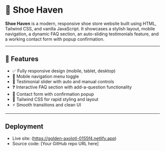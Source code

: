 # 👟 Shoe Haven

**Shoe Haven** is a modern, responsive shoe store website built using HTML, Tailwind CSS, and vanilla JavaScript. It showcases a stylish layout, mobile navigation, a dynamic FAQ section, an auto-sliding testimonials feature, and a working contact form with popup confirmation.

---

## 🌟 Features

- ✅ Fully responsive design (mobile, tablet, desktop)
- 📱 Mobile navigation menu toggle
- 💬 Testimonial slider with auto and manual controls
- ❓ Interactive FAQ section with add-a-question functionality
- 📩 Contact form with confirmation popup
- 🎨 Tailwind CSS for rapid styling and layout
- ⚡ Smooth transitions and clean UI

---


## Deployment
- Live site: (https://golden-axolotl-0155f4.netlify.app)  
- Source code: [Your GitHub repo URL here]




